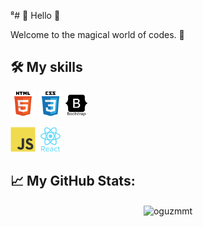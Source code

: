 ⁸# 🚀 Hello 👋

Welcome to the magical world of codes. 🌟
 <br>
 
## 🛠️ My skills

 <a href="#"><img src="https://raw.githubusercontent.com/devicons/devicon/master/icons/html5/html5-original-wordmark.svg" alt="HTML5" width="40" height="40" /></a>
  <a href="#"><img src="https://raw.githubusercontent.com/devicons/devicon/master/icons/css3/css3-original-wordmark.svg" alt="CSS3" width="40" height="40" /></a>
  <a href="#"><img src="https://raw.githubusercontent.com/devicons/devicon/master/icons/bootstrap/bootstrap-plain-wordmark.svg" alt="Bootstrap" width="35" height="35" /></a>
  
 <a href="#"><img src="https://raw.githubusercontent.com/devicons/devicon/master/icons/javascript/javascript-original.svg" alt="JavaScript" width="40" height="40" /></a>
  <a href="#"><img src="https://raw.githubusercontent.com/devicons/devicon/master/icons/react/react-original-wordmark.svg" alt="React" width="40" height="40" /></a>
  

## 📈 My GitHub Stats:

<p align="center">
  <img align="center" src="https://github-readme-stats.vercel.app/api?username=oguzmmt&show_icons=true&locale=en" alt="oguzmmt" />
</p>


